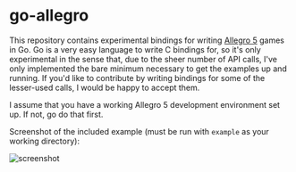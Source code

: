 go-allegro
==========

This repository contains experimental bindings for writing [Allegro 5](http://alleg.sourceforge.net) games in Go. Go is a very easy language to write C bindings for, so it's only experimental in the sense that, due to the sheer number of API calls, I've only implemented the bare minimum necessary to get the examples up and running. If you'd like to contribute by writing bindings for some of the lesser-used calls, I would be happy to accept them.

I assume that you have a working Allegro 5 development environment set up. If not, go do that first.

Screenshot of the included example (must be run with `example` as your working directory):

![screenshot](https://github.com/dradtke/go-allegro/raw/master/example/screenshot.png)

